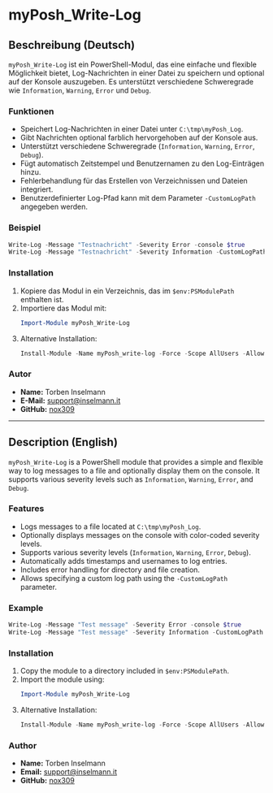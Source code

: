 # myPosh_Write-Log

## Beschreibung (Deutsch)

`myPosh_Write-Log` ist ein PowerShell-Modul, das eine einfache und flexible Möglichkeit bietet, Log-Nachrichten in einer Datei zu speichern und optional auf der Konsole auszugeben. Es unterstützt verschiedene Schweregrade wie `Information`, `Warning`, `Error` und `Debug`.

### Funktionen
- Speichert Log-Nachrichten in einer Datei unter `C:\tmp\myPosh_Log`.
- Gibt Nachrichten optional farblich hervorgehoben auf der Konsole aus.
- Unterstützt verschiedene Schweregrade (`Information`, `Warning`, `Error`, `Debug`).
- Fügt automatisch Zeitstempel und Benutzernamen zu den Log-Einträgen hinzu.
- Fehlerbehandlung für das Erstellen von Verzeichnissen und Dateien integriert.
- Benutzerdefinierter Log-Pfad kann mit dem Parameter `-CustomLogPath` angegeben werden.

### Beispiel
```powershell
Write-Log -Message "Testnachricht" -Severity Error -console $true
Write-Log -Message "Testnachricht" -Severity Information -CustomLogPath "D:\Logs"
```

### Installation
1. Kopiere das Modul in ein Verzeichnis, das im `$env:PSModulePath` enthalten ist.
2. Importiere das Modul mit:
   ```powershell
   Import-Module myPosh_Write-Log
   ```
3. Alternative Installation:
   ```powershell
   Install-Module -Name myPosh_write-log -Force -Scope AllUsers -AllowClobber
   ```

### Autor
- **Name:** Torben Inselmann
- **E-Mail:** support@inselmann.it
- **GitHub:** [nox309](https://github.com/nox309)

---

## Description (English)

`myPosh_Write-Log` is a PowerShell module that provides a simple and flexible way to log messages to a file and optionally display them on the console. It supports various severity levels such as `Information`, `Warning`, `Error`, and `Debug`.

### Features
- Logs messages to a file located at `C:\tmp\myPosh_Log`.
- Optionally displays messages on the console with color-coded severity levels.
- Supports various severity levels (`Information`, `Warning`, `Error`, `Debug`).
- Automatically adds timestamps and usernames to log entries.
- Includes error handling for directory and file creation.
- Allows specifying a custom log path using the `-CustomLogPath` parameter.

### Example
```powershell
Write-Log -Message "Test message" -Severity Error -console $true
Write-Log -Message "Test message" -Severity Information -CustomLogPath "D:\Logs"
```

### Installation
1. Copy the module to a directory included in `$env:PSModulePath`.
2. Import the module using:
   ```powershell
   Import-Module myPosh_Write-Log
   ```
3. Alternative Installation:
   ```powershell
   Install-Module -Name myPosh_write-log -Force -Scope AllUsers -AllowClobber
   ```

### Author
- **Name:** Torben Inselmann
- **Email:** support@inselmann.it
- **GitHub:** [nox309](https://github.com/nox309)
